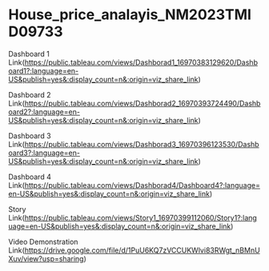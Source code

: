 # House_price_analayis_NM2023TMID09733
Dashboard 1 Link(https://public.tableau.com/views/Dashborad1_16970383129620/Dashboard1?:language=en-US&publish=yes&:display_count=n&:origin=viz_share_link)

Dashboard 2 Link(https://public.tableau.com/views/Dashborad2_16970393724490/Dashboard2?:language=en-US&publish=yes&:display_count=n&:origin=viz_share_link)

Dashboard 3 Link(https://public.tableau.com/views/Dashborad3_16970396123530/Dashboard3?:language=en-US&publish=yes&:display_count=n&:origin=viz_share_link)

Dashboard 4 Link(https://public.tableau.com/views/Dashborad4/Dashboard4?:language=en-US&publish=yes&:display_count=n&:origin=viz_share_link)

Story Link(https://public.tableau.com/views/Story1_16970399112060/Story1?:language=en-US&publish=yes&:display_count=n&:origin=viz_share_link)

Video Demonstration Link(https://drive.google.com/file/d/1PuU6KQ7zVCCUKWlvi83RWgt_nBMnUXuv/view?usp=sharing)
